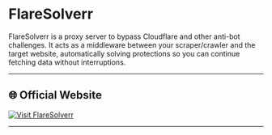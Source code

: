 # FlareSolverr  

FlareSolverr is a proxy server to bypass Cloudflare and other anti-bot challenges. It acts as a middleware between your scraper/crawler and the target website, automatically solving protections so you can continue fetching data without interruptions.  

---

## 🌐 Official Website  
[![Visit FlareSolverr](https://img.shields.io/badge/Visit-FlareSolverr.com-2E86C1?style=for-the-badge)](https://flaresolverr.com/)  

---
